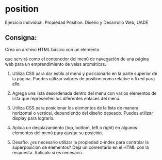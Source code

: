 # position
Ejercicio individual: Propiedad Position. Diseño y Desarrollo Web, UADE   


## Consigna:

Crea un archivo HTML básico con un elemento <nav> que servirá como el contenedor del menú de navegación de una página web para un emprendimiento de velas aromáticas.  

1. Utiliza CSS para dar estilo al menú y posicionarlo en la parte superior de la página. Puedes utilizar valores de position como relative o fixed para ello.  

2. Agrega una lista desordenada  dentro del menú con varios elementos de lista que representen los diferentes enlaces del menú.  

3. Utiliza CSS para posicionar los elementos de la lista de manera horizontal o vertical, dependiendo del diseño deseado. Puedes utilizar display para lograrlo.  

4. Aplica un desplazamiento (top, bottom, left o right) en algunos elementos del menú para ajustar su posición.  

5. Desafío: ¿es necesario utilizar la propiedad z-index para controlar la superposición de elementos? Deja un comentario en el HTML con la respuesta. Aplícalo si es necesario.   
